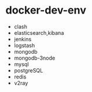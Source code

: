 # docker-dev-env

- clash
- elasticsearch,kibana
- jenkins
- logstash
- mongodb
- mongodb-3node
- mysql
- postgreSQL
- redis
- v2ray